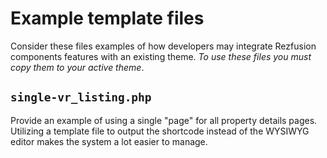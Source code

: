 # Example template files

Consider these files examples of how developers may integrate Rezfusion components features with an existing theme. _To use
these files you must copy them to your active theme_.

## ```single-vr_listing.php```

Provide an example of using a single "page" for all property details pages. Utilizing a template file to output
the shortcode instead of the WYSIWYG editor makes the system a lot easier to manage.